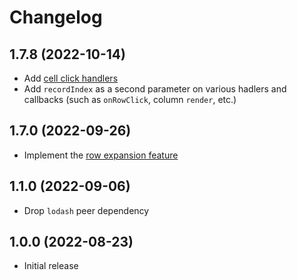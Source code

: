 # Changelog

## 1.7.8 (2022-10-14)
- Add [cell click handlers](https://icflorescu.github.io/mantine-datatable/examples/handling-cell-clicks)
- Add `recordIndex` as a second parameter on various hadlers and callbacks (such as `onRowClick`, column `render`, etc.)

## 1.7.0 (2022-09-26)
- Implement the [row expansion feature](https://icflorescu.github.io/mantine-datatable/examples/expanding-rows)

## 1.1.0 (2022-09-06)
- Drop `lodash` peer dependency

## 1.0.0 (2022-08-23)
- Initial release
